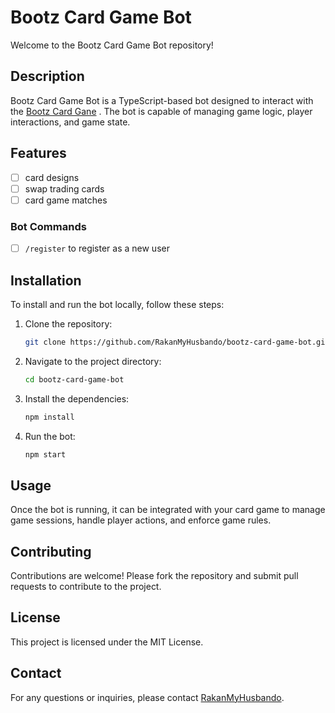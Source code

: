 # Bootz Card Game Bot

Welcome to the Bootz Card Game Bot repository!

## Description
Bootz Card Game Bot is a TypeScript-based bot designed to interact with the [Bootz Card Gane](https://github.com/RakanMyHusbando/bootz-card-game) . The bot is capable of managing game logic, player interactions, and game state. 

## Features
- [ ] card designs
- [ ] swap trading cards
- [ ] card game matches

### Bot Commands
- [ ] ```/register``` to register as a new user  

## Installation
To install and run the bot locally, follow these steps:
1. Clone the repository:
   ```bash
   git clone https://github.com/RakanMyHusbando/bootz-card-game-bot.git
   ```
2. Navigate to the project directory:
   ```bash
   cd bootz-card-game-bot
   ```
3. Install the dependencies:
   ```bash
   npm install
   ```
4. Run the bot:
   ```bash
   npm start
   ```

## Usage
Once the bot is running, it can be integrated with your card game to manage game sessions, handle player actions, and enforce game rules.

## Contributing
Contributions are welcome! Please fork the repository and submit pull requests to contribute to the project.

## License
This project is licensed under the MIT License.

## Contact
For any questions or inquiries, please contact [RakanMyHusbando](https://github.com/RakanMyHusbando).
